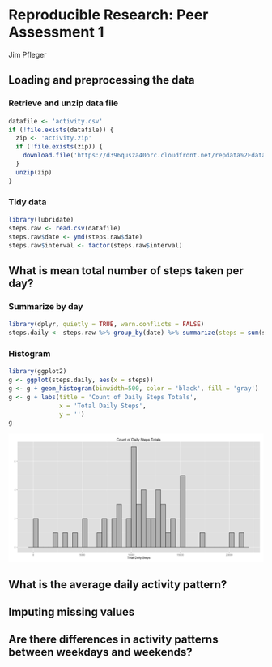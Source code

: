 # Reproducible Research: Peer Assessment 1
Jim Pfleger  


## Loading and preprocessing the data

### Retrieve and unzip data file


```r
datafile <- 'activity.csv'
if (!file.exists(datafile)) {
  zip <- 'activity.zip'
  if (!file.exists(zip)) {
    download.file('https://d396qusza40orc.cloudfront.net/repdata%2Fdata%2Factivity.zip', zip, method = 'libcurl')
  }
  unzip(zip)
}
```

### Tidy data


```r
library(lubridate)
steps.raw <- read.csv(datafile)
steps.raw$date <- ymd(steps.raw$date)
steps.raw$interval <- factor(steps.raw$interval)
```


## What is mean total number of steps taken per day?

### Summarize by day


```r
library(dplyr, quietly = TRUE, warn.conflicts = FALSE)
steps.daily <- steps.raw %>% group_by(date) %>% summarize(steps = sum(steps), na.rm = TRUE)
```

### Histogram


```r
library(ggplot2)
g <- ggplot(steps.daily, aes(x = steps))
g <- g + geom_histogram(binwidth=500, color = 'black', fill = 'gray')
g <- g + labs(title = 'Count of Daily Steps Totals',
              x = 'Total Daily Steps',
              y = '')
g
```

![](PA1_template_files/figure-html/unnamed-chunk-4-1.png) 

## What is the average daily activity pattern?



## Imputing missing values



## Are there differences in activity patterns between weekdays and weekends?
